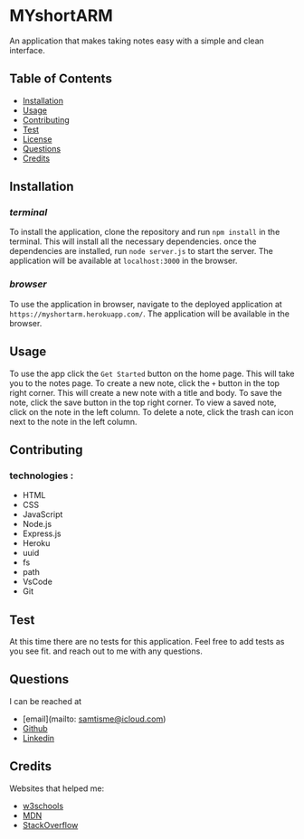 # MYshortARM
An application that makes taking notes easy with a simple and clean interface.

## Table of Contents
* [Installation](#installation)
* [Usage](#usage)
* [Contributing](#contributing)
* [Test](#test)
* [License](#license)
* [Questions](#questions)
* [Credits](#credits)

## **Installation**
### *terminal*
To install the application, clone the repository and run `npm install` in the terminal. This will install all the necessary dependencies.
once the dependencies are installed, run `node server.js` to start the server. The application will be available at `localhost:3000` in the browser.
###  *browser*
To use the application in browser, navigate to the deployed application at `https://myshortarm.herokuapp.com/`. The application will be available in the browser.
## Usage
To use the app click the `Get Started` button on the home page. This will take you to the notes page. To create a new note, click the `+` button in the top right corner. This will create a new note with a title and body. To save the note, click the save button in the top right corner. To view a saved note, click on the note in the left column. To delete a note, click the trash can icon next to the note in the left column.
## Contributing
### technologies :
* HTML
* CSS
* JavaScript
* Node.js
* Express.js
* Heroku
* uuid
* fs
* path
* VsCode
* Git
## Test
At this time there are no tests for this application. Feel free to add tests as you see fit. and reach out to me with any questions.

## Questions
I can be reached at 
* [email](mailto: samtisme@icloud.com)
* [Github](https://github.com/figuri)
* [Linkedin](https://www.linkedin.com/in/samuel-thomas-b82614183/)
## Credits
Websites that helped me:
* [w3schools](https://www.w3schools.com/)
* [MDN](https://developer.mozilla.org/en-US/)
* [StackOverflow](https://stackoverflow.com/)


```